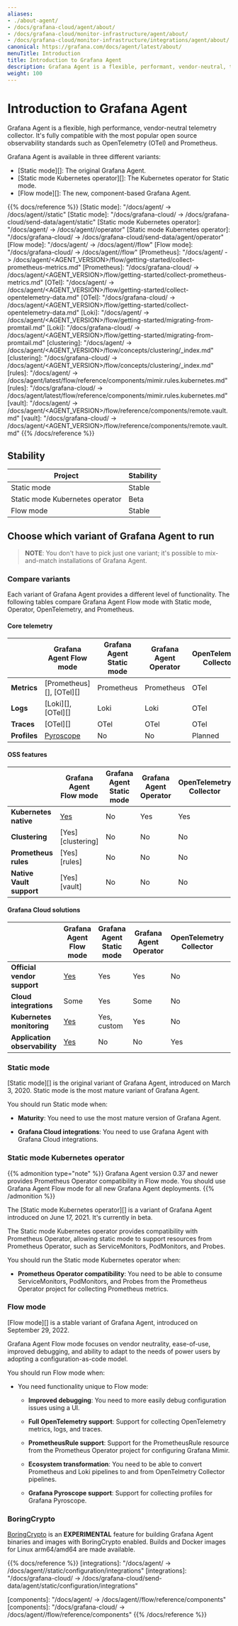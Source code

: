 ```yaml
---
aliases:
- ./about-agent/
- /docs/grafana-cloud/agent/about/
- /docs/grafana-cloud/monitor-infrastructure/agent/about/
- /docs/grafana-cloud/monitor-infrastructure/integrations/agent/about/
canonical: https://grafana.com/docs/agent/latest/about/
menuTitle: Introduction
title: Introduction to Grafana Agent
description: Grafana Agent is a flexible, performant, vendor-neutral, telemetry collector
weight: 100
---
```


# Introduction to Grafana Agent

Grafana Agent is a flexible, high performance, vendor-neutral telemetry collector. It's fully compatible with the most popular open source observability standards such as OpenTelemetry (OTel) and Prometheus.

Grafana Agent is available in three different variants:

- [Static mode][]: The original Grafana Agent.
- [Static mode Kubernetes operator][]: The Kubernetes operator for Static mode.
- [Flow mode][]: The new, component-based Grafana Agent.

{{% docs/reference %}}
[Static mode]: "/docs/agent/ -> /docs/agent/<AGENT VERSION>/static"
[Static mode]: "/docs/grafana-cloud/ -> /docs/grafana-cloud/send-data/agent/static"
[Static mode Kubernetes operator]: "/docs/agent/ -> /docs/agent/<AGENT VERSION>/operator"
[Static mode Kubernetes operator]: "/docs/grafana-cloud/ -> /docs/grafana-cloud/send-data/agent/operator"
[Flow mode]: "/docs/agent/ -> /docs/agent/<AGENT VERSION>/flow"
[Flow mode]: "/docs/grafana-cloud/ -> /docs/agent/<AGENT VERSION>/flow"
[Prometheus]: "/docs/agent/ -> /docs/agent/<AGENT_VERSION>/flow/getting-started/collect-prometheus-metrics.md"
[Prometheus]: "/docs/grafana-cloud/ -> /docs/agent/<AGENT_VERSION>/flow/getting-started/collect-prometheus-metrics.md"
[OTel]: "/docs/agent/ -> /docs/agent/<AGENT_VERSION>/flow/getting-started/collect-opentelemetry-data.md"
[OTel]: "/docs/grafana-cloud/ -> /docs/agent/<AGENT_VERSION>/flow/getting-started/collect-opentelemetry-data.md"
[Loki]: "/docs/agent/ -> /docs/agent/<AGENT_VERSION>/flow/getting-started/migrating-from-promtail.md"
[Loki]: "/docs/grafana-cloud/ -> /docs/agent/<AGENT_VERSION>/flow/getting-started/migrating-from-promtail.md"
[clustering]: "/docs/agent/ -> /docs/agent/<AGENT_VERSION>/flow/concepts/clustering/_index.md"
[clustering]: "/docs/grafana-cloud/ -> /docs/agent/<AGENT_VERSION>/flow/concepts/clustering/_index.md"
[rules]: "/docs/agent/ -> /docs/agent/latest/flow/reference/components/mimir.rules.kubernetes.md"
[rules]: "/docs/grafana-cloud/ -> /docs/agent/latest/flow/reference/components/mimir.rules.kubernetes.md"
[vault]: "/docs/agent/ -> /docs/agent/<AGENT_VERSION>/flow/reference/components/remote.vault.md"
[vault]: "/docs/grafana-cloud/ -> /docs/agent/<AGENT_VERSION>/flow/reference/components/remote.vault.md"
{{% /docs/reference %}}

[Pyroscope]: https://grafana.com/docs/pyroscope/latest/configure-client/grafana-agent/go_pull
[helm chart]: https://grafana.com/docs/grafana-cloud/monitor-infrastructure/kubernetes-monitoring/configuration/config-k8s-helmchart
[sla]: https://grafana.com/legal/grafana-cloud-sla
[observability]: https://grafana.com/docs/grafana-cloud/monitor-applications/application-observability/setup#send-telemetry

## Stability

| Project | Stability |
| ------- | --------- |
| Static mode | Stable |
| Static mode Kubernetes operator | Beta |
| Flow mode | Stable |

## Choose which variant of Grafana Agent to run

> **NOTE**: You don't have to pick just one variant; it's possible to
> mix-and-match installations of Grafana Agent.

### Compare variants

Each variant of Grafana Agent provides a different level of functionality. The following tables compare Grafana Agent Flow mode with Static mode, Operator, OpenTelemetry, and Prometheus.

#### Core telemetry

|              | Grafana Agent Flow mode  | Grafana Agent Static mode | Grafana Agent Operator | OpenTelemetry Collector | Prometheus Agent mode |
|--------------|--------------------------|---------------------------|------------------------|-------------------------|-----------------------|
| **Metrics**  | [Prometheus][], [OTel][] | Prometheus                | Prometheus             | OTel                    | Prometheus            |
| **Logs**     | [Loki][], [OTel][]       | Loki                      | Loki                   | OTel                    | No                    |
| **Traces**   | [OTel][]                 | OTel                      | OTel                   | OTel                    | No                    |
| **Profiles** | [Pyroscope][]            | No                        | No                     | Planned                 | No                    |

#### **OSS features**

|                          | Grafana Agent Flow mode | Grafana Agent Static mode | Grafana Agent Operator | OpenTelemetry Collector | Prometheus Agent mode |
|--------------------------|-------------------------|---------------------------|------------------------|-------------------------|-----------------------|
| **Kubernetes native**    | [Yes][helm chart]       | No                        | Yes                    | Yes                     | No                    |
| **Clustering**           | [Yes][clustering]       | No                        | No                     | No                      | No                    |
| **Prometheus rules**     | [Yes][rules]            | No                        | No                     | No                      | No                    |
| **Native Vault support** | [Yes][vault]            | No                        | No                     | No                      | No                    |

#### Grafana Cloud solutions

|                               | Grafana Agent Flow mode | Grafana Agent Static mode | Grafana Agent Operator | OpenTelemetry Collector | Prometheus Agent mode |
|-------------------------------|-------------------------|---------------------------|------------------------|-------------------------|-----------------------|
| **Official vendor support**   | [Yes][sla]              | Yes                       | Yes                    | No                      | No                    |
| **Cloud integrations**        | Some                    | Yes                       | Some                   | No                      | No                    |
| **Kubernetes monitoring**     | [Yes][helm chart]       | Yes, custom               | Yes                    | No                      | Yes, custom           |
| **Application observability** | [Yes][observability]    | No                        | No                     | Yes                     | No                    |

### Static mode

[Static mode][] is the original variant of Grafana Agent, introduced on March 3, 2020.
Static mode is the most mature variant of Grafana Agent.

You should run Static mode when:

* **Maturity**: You need to use the most mature version of Grafana Agent.

* **Grafana Cloud integrations**: You need to use Grafana Agent with Grafana Cloud integrations.

### Static mode Kubernetes operator

{{% admonition type="note" %}}
Grafana Agent version 0.37 and newer provides Prometheus Operator compatibility in Flow mode.
You should use Grafana Agent Flow mode for all new Grafana Agent deployments.
{{% /admonition %}}

The [Static mode Kubernetes operator][] is a variant of Grafana Agent introduced on June 17, 2021. It's currently in beta.

The Static mode Kubernetes operator provides compatibility with Prometheus Operator,
allowing static mode to support resources from Prometheus Operator, such as ServiceMonitors, PodMonitors, and Probes.

You should run the Static mode Kubernetes operator when:

* **Prometheus Operator compatibility**: You need to be able to consume
  ServiceMonitors, PodMonitors, and Probes from the Prometheus Operator project
  for collecting Prometheus metrics.

### Flow mode

[Flow mode][] is a stable variant of Grafana Agent, introduced on September 29, 2022.

Grafana Agent Flow mode focuses on vendor neutrality, ease-of-use,
improved debugging, and ability to adapt to the needs of power users by adopting a configuration-as-code model.

You should run Flow mode when:

* You need functionality unique to Flow mode:

  * **Improved debugging**: You need to more easily debug configuration issues using a UI.

  * **Full OpenTelemetry support**: Support for collecting OpenTelemetry metrics, logs, and traces.

  * **PrometheusRule support**: Support for the PrometheusRule resource from the Prometheus Operator project for configuring Grafana Mimir.

  * **Ecosystem transformation**: You need to be able to convert Prometheus and Loki pipelines to and from OpenTelmetry Collector pipelines.

  * **Grafana Pyroscope support**: Support for collecting profiles for Grafana Pyroscope.

### BoringCrypto

[BoringCrypto](https://pkg.go.dev/crypto/internal/boring) is an **EXPERIMENTAL** feature for building Grafana Agent
binaries and images with BoringCrypto enabled. Builds and Docker images for Linux arm64/amd64 are made available.

{{% docs/reference %}}
[integrations]: "/docs/agent/ -> /docs/agent/<AGENT VERSION>/static/configuration/integrations"
[integrations]: "/docs/grafana-cloud/ -> /docs/grafana-cloud/send-data/agent/static/configuration/integrations"

[components]: "/docs/agent/ -> /docs/agent/<AGENT VERSION>/flow/reference/components"
[components]: "/docs/grafana-cloud/ -> /docs/agent/<AGENT VERSION>/flow/reference/components"
{{% /docs/reference %}}
